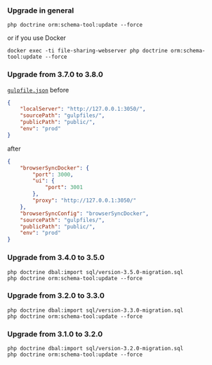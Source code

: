 ### Upgrade in general
```ssh
php doctrine orm:schema-tool:update --force
```
or if you use Docker
```ssh
docker exec -ti file-sharing-webserver php doctrine orm:schema-tool:update --force
```

### Upgrade from 3.7.0 to 3.8.0
[`gulpfile.json`](https://github.com/InsanityMeetsHH/file-sharing/blob/master/gulpfiles/app/gulpfile.dist.json) before
```json
{
    "localServer": "http://127.0.0.1:3050/",
    "sourcePath": "gulpfiles/",
    "publicPath": "public/",
    "env": "prod"
}
```
after
```json
{
    "browserSyncDocker": {
        "port": 3000,
        "ui": {
            "port": 3001
        },
        "proxy": "http://127.0.0.1:3050/"
    },
    "browserSyncConfig": "browserSyncDocker",
    "sourcePath": "gulpfiles/",
    "publicPath": "public/",
    "env": "prod"
}
```

### Upgrade from 3.4.0 to 3.5.0
```ssh
php doctrine dbal:import sql/version-3.5.0-migration.sql
php doctrine orm:schema-tool:update --force
```

### Upgrade from 3.2.0 to 3.3.0
```ssh
php doctrine dbal:import sql/version-3.3.0-migration.sql
php doctrine orm:schema-tool:update --force
```

### Upgrade from 3.1.0 to 3.2.0
```ssh
php doctrine dbal:import sql/version-3.2.0-migration.sql
php doctrine orm:schema-tool:update --force
```
